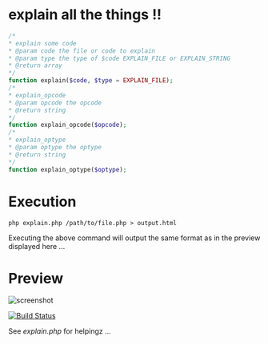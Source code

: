 explain all the things !!
=========================

```php
/*
* explain some code
* @param code the file or code to explain
* @param type the type of $code EXPLAIN_FILE or EXPLAIN_STRING
* @return array
*/
function explain($code, $type = EXPLAIN_FILE);
/*
* explain_opcode
* @param opcode the opcode
* @return string
*/
function explain_opcode($opcode);
/*
* explain_optype
* @param optype the optype
* @return string
*/
function explain_optype($optype);
```

Execution
=========

```
php explain.php /path/to/file.php > output.html
```

Executing the above command will output the same format as in the preview displayed here ...

Preview
=======

<img src="https://raw.github.com/krakjoe/explain/master/explain.png" alt="screenshot"/>

[![Build Status](https://travis-ci.org/krakjoe/explain.png?branch=master)](https://travis-ci.org/krakjoe/explain)

See *explain.php* for helpingz ... 
